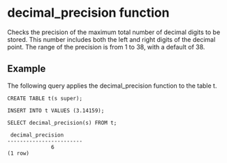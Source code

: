 # decimal\_precision function<a name="r_decimal_precision"></a>

Checks the precision of the maximum total number of decimal digits to be stored\. This number includes both the left and right digits of the decimal point\. The range of the precision is from 1 to 38, with a default of 38\.

## Example<a name="r_decimal_precision_example"></a>

The following query applies the decimal\_precision function to the table t\.

```
CREATE TABLE t(s super);

INSERT INTO t VALUES (3.14159);

SELECT decimal_precision(s) FROM t;

 decimal_precision
------------------------
              6
(1 row)
```